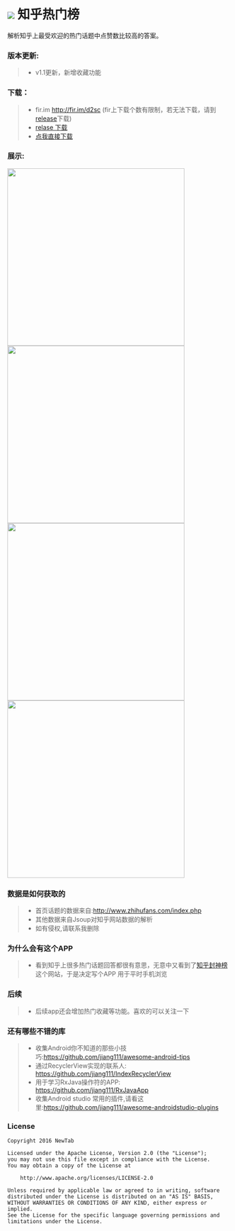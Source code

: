 # ![](https://raw.githubusercontent.com/jiang111/ZhiHu-TopAnswer/master/app/src/main/res/mipmap-mdpi/ic_launcher.png)    知乎热门榜 

解析知乎上最受欢迎的热门话题中点赞数比较高的答案。

### 版本更新:
>* v1.1更新，新增收藏功能

### 下载：
>* fir.im http://fir.im/d2sc  (fir上下载个数有限制，若无法下载，请到[release](https://github.com/jiang111/ZhiHu-TopAnswer/releases)下载)
>* [relase 下载](https://github.com/jiang111/ZhiHu-TopAnswer/releases)
>* [点我直接下载](https://raw.githubusercontent.com/jiang111/ZhiHu-TopAnswer/master/release/app-release.apk)

### 展示:
<img src="https://raw.githubusercontent.com/jiang111/ZhiHu-TopAnswer/master/art/1.png" width=400  alt="" />
<img src="https://raw.githubusercontent.com/jiang111/ZhiHu-TopAnswer/master/art/2.png" width=400  alt="" />
<br />
<img src="https://raw.githubusercontent.com/jiang111/ZhiHu-TopAnswer/master/art/3.png" width=400  alt="" />
<img src="https://raw.githubusercontent.com/jiang111/ZhiHu-TopAnswer/master/art/4.png" width=400  alt="" />

### 数据是如何获取的
>* 首页话题的数据来自:http://www.zhihufans.com/index.php
>* 其他数据来自Jsoup对知乎网站数据的解析
>* 如有侵权,请联系我删除

### 为什么会有这个APP
>* 看到知乎上很多热门话题回答都很有意思，无意中又看到了[知乎封神榜](http://www.zhihufans.com/index.php)这个网站，于是决定写个APP 用于平时手机浏览

### 后续
>* 后续app还会增加热门收藏等功能。喜欢的可以关注一下

### 还有哪些不错的库
>* 收集Android你不知道的那些小技巧:https://github.com/jiang111/awesome-android-tips
>* 通过RecyclerView实现的联系人: https://github.com/jiang111/IndexRecyclerView
>* 用于学习RxJava操作符的APP: https://github.com/jiang111/RxJavaApp
>* 收集Android studio 常用的插件,请看这里:https://github.com/jiang111/awesome-androidstudio-plugins


### License

    Copyright 2016 NewTab

    Licensed under the Apache License, Version 2.0 (the "License");
    you may not use this file except in compliance with the License.
    You may obtain a copy of the License at

        http://www.apache.org/licenses/LICENSE-2.0

    Unless required by applicable law or agreed to in writing, software
    distributed under the License is distributed on an "AS IS" BASIS,
    WITHOUT WARRANTIES OR CONDITIONS OF ANY KIND, either express or implied.
    See the License for the specific language governing permissions and
    limitations under the License.
